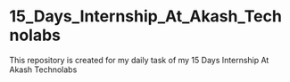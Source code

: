 # 15_Days_Internship_At_Akash_Technolabs
This repository is created for my daily task of my 15 Days Internship At Akash Technolabs
